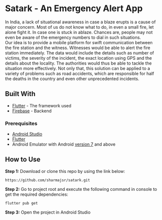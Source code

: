 # Satark - An Emergency Alert App

In India, a lack of situational awareness in case a blaze erupts is a cause of major concern. Most of us do not know what to do, in even a small fire, let alone fight it. In case one is stuck in ablaze. Chances are, people may not even be aware of the emergency numbers to dial in such situations.  
Our idea is to provide a mobile platform for swift communication between the fire station and the witness. Witnesses would be able to alert the fire station immediately. The data would include the details such as number of victims, the severity of the incident, the exact location using GPS and the details about the locality. The authorities would thus be able to tackle the situation more effectively. Not only that, this solution can be applied to a variety of problems such as road accidents, which are responsible for half the deaths in the country and even other unprecedented incidents.

## Built With

* [Flutter](https://flutter.dev/) - The framework used
* [Firebase](https://firebase.google.com/) - Backend

### Prerequisites

* [Android Studio](https://developer.android.com/studio)
* [Flutter](https://flutter.dev/docs/get-started/install)
* Android Emulator with Android [version 7](https://www.android.com/intl/en_in/versions/nougat-7-0/) and above

## How to Use 

**Step 1:**
Download or clone this repo by using the link below:

```
https://github.com/sharmajsr/satark.git
```

**Step 2:**
Go to project root and execute the following command in console to get the required dependencies: 

``` 
flutter pub get 
```

**Step 3:**
Open the project in Android Studio
 
